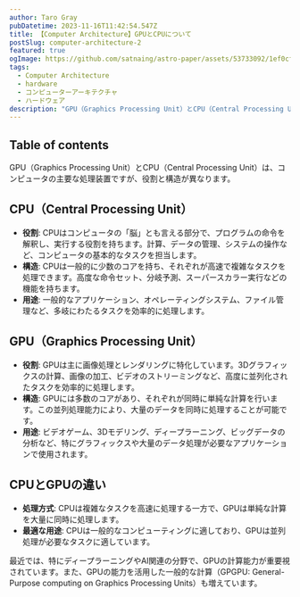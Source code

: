 ```yaml
---
author: Taro Gray
pubDatetime: 2023-11-16T11:42:54.547Z
title: 【Computer Architecture】GPUとCPUについて
postSlug: computer-architecture-2
featured: true
ogImage: https://github.com/satnaing/astro-paper/assets/53733092/1ef0cf03-8137-4d67-ac81-84a032119e3a
tags:
  - Computer Architecture
  - hardware
  - コンピューターアーキテクチャ
  - ハードウェア
description: "GPU（Graphics Processing Unit）とCPU（Central Processing Unit）は、コンピュータの主要な処理装置ですが、役割と構造が異なります。"
---
```


## Table of contents

GPU（Graphics Processing Unit）とCPU（Central Processing Unit）は、コンピュータの主要な処理装置ですが、役割と構造が異なります。

## CPU（Central Processing Unit）

- **役割**: CPUはコンピュータの「脳」とも言える部分で、プログラムの命令を解釈し、実行する役割を持ちます。計算、データの管理、システムの操作など、コンピュータの基本的なタスクを担当します。
- **構造**: CPUは一般的に少数のコアを持ち、それぞれが高速で複雑なタスクを処理できます。高度な命令セット、分岐予測、スーパースカラー実行などの機能を持ちます。
- **用途**: 一般的なアプリケーション、オペレーティングシステム、ファイル管理など、多岐にわたるタスクを効率的に処理します。

## GPU（Graphics Processing Unit）

- **役割**: GPUは主に画像処理とレンダリングに特化しています。3Dグラフィックスの計算、画像の加工、ビデオのストリーミングなど、高度に並列化されたタスクを効率的に処理します。
- **構造**: GPUには多数のコアがあり、それぞれが同時に単純な計算を行います。この並列処理能力により、大量のデータを同時に処理することが可能です。
- **用途**: ビデオゲーム、3Dモデリング、ディープラーニング、ビッグデータの分析など、特にグラフィックスや大量のデータ処理が必要なアプリケーションで使用されます。

## CPUとGPUの違い

- **処理方式**: CPUは複雑なタスクを高速に処理する一方で、GPUは単純な計算を大量に同時に処理します。
- **最適な用途**: CPUは一般的なコンピューティングに適しており、GPUは並列処理が必要なタスクに適しています。

最近では、特にディープラーニングやAI関連の分野で、GPUの計算能力が重要視されています。また、GPUの能力を活用した一般的な計算（GPGPU: General-Purpose computing on Graphics Processing Units）も増えています。
